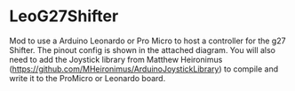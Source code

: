 # LeoG27Shifter
Mod to use a Arduino Leonardo or Pro Micro to host a controller for the g27 Shifter. The pinout config is shown in the attached diagram. 
You will also need to add the Joystick library from Matthew Heironimus (https://github.com/MHeironimus/ArduinoJoystickLibrary) to compile and write it to the ProMicro or Leonardo board.
